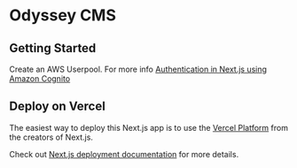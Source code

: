 # Odyssey CMS

## Getting Started

Create an AWS Userpool. For more info [Authentication in Next.js using Amazon Cognito](https://medium.com/frontend-digest/authentication-in-next-js-using-amazon-cognito-f30efed6a24f)

## Deploy on Vercel

The easiest way to deploy this Next.js app is to use the [Vercel Platform](https://vercel.com/import?utm_medium=default-template&filter=next.js&utm_source=create-next-app&utm_campaign=create-next-app-readme) from the creators of Next.js.

Check out [Next.js deployment documentation](https://nextjs.org/docs/deployment) for more details.
